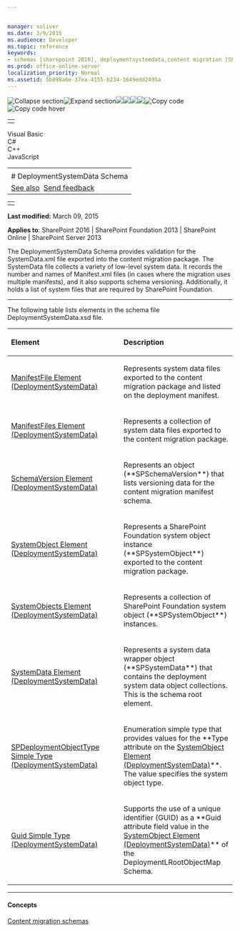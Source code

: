 ```yaml
---


manager: soliver
ms.date: 3/9/2015
ms.audience: Developer
ms.topic: reference
keywords:
- schemas [sharepoint 2010], deploymentsystemdata,content migration [SharePoint 2010],content migration schema
ms.prod: office-online-server
localization_priority: Normal
ms.assetid: 5b098a6e-37ea-4155-b234-1649edd2495a
---
```


![Collapse
section](../icons/collapse_all.gif "Collapse section")![Expand
section](../icons/expand_all.gif "Expand section")![](../icons/collapse_all.gif)![](../icons/expand_all.gif)![](../icons/dropdown.gif)![](../icons/dropdownHover.gif)![Copy
code](../icons/copycode.gif "Copy code")![Copy code
hover](../icons/copycodeHighlight.gif "Copy code hover")
<table>
<tbody>
<tr class="odd">
<td align="left"></td>
</tr>
</tbody>
</table>

Visual Basic  
C\#  
C++  
JavaScript  

<table>
<tbody>
<tr class="odd">
<td align="left"><span id="runningHeaderText"></span></td>
</tr>
<tr class="even">
<td align="left"># DeploymentSystemData Schema</td>
</tr>
<tr class="odd">
<td align="left"><a href="#seeAlsoToggle">See also</a>  <span id="headfeedbackarea" class="feedbackhead"><a href="javascript:SubmitFeedback(&#39;docthis@Microsoft.com&#39;,&#39;&#39;,&#39;&#39;,&#39;&#39;,&#39;1.0.18082.1225&#39;,&#39;%0\dThank%20you%20for%20your%20feedback.%20The%20developer%20writing%20teams%20use%20your%20feedback%20to%20improve%20documentation.%20While%20we%20are%20reviewing%20your%20feedback,%20we%20may%20send%20you%20e-mail%20to%20ask%20for%20clarification%20or%20feedback%20on%20a%20solution.%20We%20do%20not%20use%20your%20e-mail%20address%20for%20any%20other%20purpose%20and%20we%20delete%20it%20after%20we%20finish%20our%20review.%0\AFor%20further%20information%20about%20the%20privacy%20policies%20of%20Microsoft,%20please%20see%20http://privacy.microsoft.com/en-us/default.aspx.%0\A%0\d&#39;,&#39;Customer%20feedback&#39;);">Send feedback</a></span></td>
</tr>
</tbody>
</table>

<table>
<colgroup>
<col width="100%" />
</colgroup>
<tbody>
<tr class="odd">
<td align="left"></td>
</tr>
</tbody>
</table>

**Last modified:** March 09, 2015

**Applies to**: SharePoint 2016 | SharePoint Foundation 2013 |
SharePoint Online | SharePoint Server 2013

The DeploymentSystemData Schema provides validation for the
SystemData.xml file exported into the content migration package. The
SystemData file collects a variety of low-level system data. It records
the number and names of Manifest.xml files (in cases where the migration
uses multiple manifests), and it also supports schema versioning.
Additionally, it holds a list of system files that are required by
SharePoint Foundation.


-----------------------------------------------------------------------------------------------------------------------------------------------------------------------------------------------------------------------------------

The following table lists elements in the schema file
DeploymentSystemData.xsd file.

<table>
<colgroup>
<col width="50%" />
<col width="50%" />
</colgroup>
<thead>
<tr class="header">
<th align="left"><p>Element</p></th>
<th align="left"><p>Description</p></th>
</tr>
</thead>
<tbody>
<tr class="odd">
<td align="left"><p><span sdata="link"><a href="manifestfile-element-deploymentsystemdata.htm">ManifestFile Element (DeploymentSystemData)</a></span></p></td>
<td align="left"><p>Represents system data files exported to the content migration package and listed on the deployment manifest.</p></td>
</tr>
<tr class="even">
<td align="left"><p><span sdata="link"><a href="manifestfiles-element-deploymentsystemdata.htm">ManifestFiles Element (DeploymentSystemData)</a></span></p></td>
<td align="left"><p>Represents a collection of system data files exported to the content migration package.</p></td>
</tr>
<tr class="odd">
<td align="left"><p><span sdata="link"><a href="schemaversion-element-deploymentsystemdata.htm">SchemaVersion Element (DeploymentSystemData)</a></span></p></td>
<td align="left"><p>Represents an object (**SPSchemaVersion**) that lists versioning data for the content migration manifest schema.</p></td>
</tr>
<tr class="even">
<td align="left"><p><span sdata="link"><a href="systemobject-element-deploymentsystemdata.htm">SystemObject Element (DeploymentSystemData)</a></span></p></td>
<td align="left"><p>Represents a SharePoint Foundation system object instance (**SPSystemObject**) exported to the content migration package.</p></td>
</tr>
<tr class="odd">
<td align="left"><p><span sdata="link"><a href="systemobjects-element-deploymentsystemdata.htm">SystemObjects Element (DeploymentSystemData)</a></span></p></td>
<td align="left"><p>Represents a collection of SharePoint Foundation system object (**SPSystemObject**) instances.</p></td>
</tr>
<tr class="even">
<td align="left"><p><span sdata="link"><a href="systemdata-element-deploymentsystemdata.htm">SystemData Element (DeploymentSystemData)</a></span></p></td>
<td align="left"><p>Represents a system data wrapper object (**SPSystemData**) that contains the deployment system data object collections. This is the schema root element.</p></td>
</tr>
<tr class="odd">
<td align="left"><p><span sdata="link"><a href="spdeploymentobjecttype-simple-type-deploymentsystemdata.htm">SPDeploymentObjectType Simple Type (DeploymentSystemData)</a></span></p></td>
<td align="left"><p>Enumeration simple type that provides values for the **Type</span> attribute on the <span sdata="link"><a href="systemobject-element-deploymentsystemdata.htm">SystemObject Element (DeploymentSystemData)</a>**. The value specifies the system object type.</p></td>
</tr>
<tr class="even">
<td align="left"><p><span sdata="link"><a href="guid-simple-type-deploymentsystemdata.htm">Guid Simple Type (DeploymentSystemData)</a></span></p></td>
<td align="left"><p>Supports the use of a unique identifier (GUID) as a **Guid</span> attribute field value in the <span sdata="link"><a href="systemobject-element-deploymentsystemdata.htm">SystemObject Element (DeploymentSystemData)</a>** of the DeploymentLRootObjectMap Schema.</p></td>
</tr>
</tbody>
</table>


-------------------------------------------------------------------------------------------------------------------------------------------------------------------------------------------

#### Concepts

<span sdata="link">[Content migration
schemas](content-migration-schemas.htm)</span>









